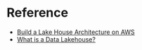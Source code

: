 # Reference

* [Build a Lake House Architecture on AWS](https://aws.amazon.com/pt/blogs/big-data/build-a-lake-house-architecture-on-aws/)
* [What is a Data Lakehouse?](https://www.oracle.com/data-lakehouse/what-is-data-lakehouse/)
